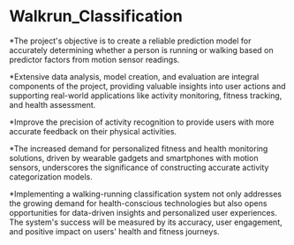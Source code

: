 # Walkrun_Classification

*The project's objective is to create a reliable prediction model for accurately determining whether a person is running or walking based on predictor factors from motion sensor readings.

*Extensive data analysis, model creation, and evaluation are integral components of the project, providing valuable insights into user actions and supporting real-world applications like activity monitoring, fitness tracking, and health assessment.

*Improve the precision of activity recognition to provide users with more accurate feedback on their physical activities.

*The increased demand for personalized fitness and health monitoring solutions, driven by wearable gadgets and smartphones with motion sensors, underscores the significance of constructing accurate activity categorization models.

*Implementing a walking-running classification system not only addresses the growing demand for health-conscious technologies but also opens opportunities for data-driven insights and personalized user experiences. The system's success will be measured by its accuracy, user engagement, and positive impact on users' health and fitness journeys.

